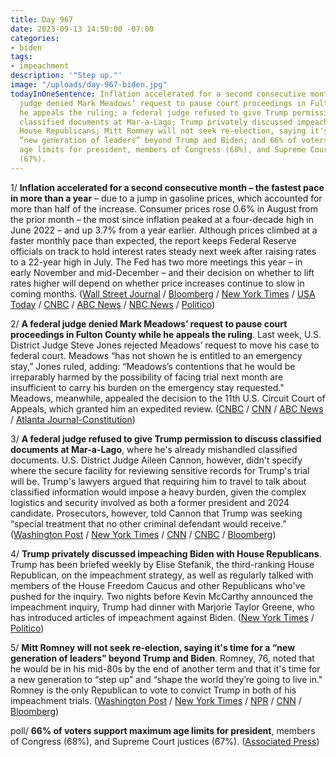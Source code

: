 ```yaml
---
title: Day 967
date: 2023-09-13 14:50:00 -07:00
categories:
- biden
tags:
- impeachment
description: '"Step up."'
image: "/uploads/day-967-biden.jpg"
todayInOneSentence: Inflation accelerated for a second consecutive month; a federal
  judge denied Mark Meadows’ request to pause court proceedings in Fulton County while
  he appeals the ruling; a federal judge refused to give Trump permission to discuss
  classified documents at Mar-a-Lago; Trump privately discussed impeaching Biden with
  House Republicans; Mitt Romney will not seek re-election, saying it's time for a
  “new generation of leaders” beyond Trump and Biden; and 66% of voters support maximum
  age limits for president, members of Congress (68%), and Supreme Court justices
  (67%).
---
```


1/ **Inflation accelerated for a second consecutive month – the fastest pace in more than a year** – due to a jump in gasoline prices, which accounted for more than half of the increase. Consumer prices rose 0.6% in August from the prior month – the most since inflation peaked at a four-decade high in June 2022 – and up 3.7% from a year earlier. Although prices climbed at a faster monthly pace than expected,  the report keeps Federal Reserve officials on track to hold interest rates steady next week after raising rates to a 22-year high in July. The Fed has two more meetings this year – in early November and mid-December – and their decision on whether to lift rates higher will depend on whether price increases continue to slow in coming months. ([Wall Street Journal](https://www.wsj.com/economy/august-cpi-report-inflation-slowdown-85936a0a) / [Bloomberg](https://www.bloomberg.com/news/articles/2023-09-13/us-consumer-prices-jump-straining-household-budgets-even-more?sref=MIBMEEoj) / [New York Times](https://www.nytimes.com/2023/09/13/business/august-inflation-report.html) / [USA Today](https://www.usatoday.com/story/money/economy/2023/09/13/august-cpi-inflation-report-released-data-live-updates/70833419007/) / [CNBC](https://www.cnbc.com/2023/09/13/cpi-inflation-report-august-2023-.html) / [ABC News](https://abcnews.go.com/Business/data-show-inflation-reduction-continued-hit-rough-patch/story?id=103114062) / [NBC News](https://www.nbcnews.com/business/economy/inflation-august-2023-number-will-interest-rates-keep-going-up-rcna104655) / [Politico](https://www.politico.com/news/2023/09/13/higher-gas-prices-inflation-00115528))

2/ **A federal judge denied Mark Meadows’ request to pause court proceedings in Fulton County while he appeals the ruling**. Last week, U.S. District Judge Steve Jones rejected Meadows’ request to move his case to federal court. Meadows “has not shown he is entitled to an emergency stay,” Jones ruled, adding: “Meadows’s contentions that he would be irreparably harmed by the possibility of facing trial next month are insufficient to carry his burden on the emergency stay requested." Meadows, meanwhile, appealed the decision to the 11th U.S. Circuit Court of Appeals, which granted him an expedited review. ([CNBC](https://www.cnbc.com/2023/09/13/judge-denies-trump-aide-mark-meadows-request-to-pause-ruling-that-sent-georgia-election-case-back-to-state-court.html) / [CNN](https://www.cnn.com/2023/09/13/politics/mark-meadows-federal-court-election-case/) / [ABC News](https://abcnews.go.com/US/judge-denies-meadows-request-emergency-stay-order-related/story?id=103154410) / [Atlanta Journal-Constitution](https://www.ajc.com/politics/judge-rejects-request-to-stay-proceedings/UVQTUXPY5JBIVBMARYMVOX27OY/))

3/ **A federal judge refused to give Trump permission to discuss classified documents at Mar-a-Lago**, where he's already mishandled classified documents. U.S. District Judge Aileen Cannon, however, didn't specify where the secure facility for reviewing sensitive records for Trump's trial will be. Trump's lawyers argued that requiring him to travel to talk about classified information would impose a heavy burden, given the complex logistics and security involved as both a former president and 2024 candidate. Prosecutors, however, told Cannon that Trump was seeking “special treatment that no other criminal defendant would receive.” ([Washington Post](https://www.washingtonpost.com/national-security/2023/09/13/trump-classified-scif-mar-a-lago-cannon/) / [New York Times](https://www.nytimes.com/2023/09/13/us/politics/cannon-trump-scif-secret-documents.html) / [CNN](https://www.cnn.com/2023/09/13/politics/trump-classified-documents-mar-a-lago-scif/index.html) / [CNBC](https://www.cnbc.com/2023/09/13/judge-sets-limits-on-trump-discussing-classified-info-in-mar-a-lago-documents-case.html) / [Bloomberg](https://www.bloomberg.com/news/articles/2023-09-13/trump-rebuffed-from-discussing-mar-a-lago-evidence-at-mar-a-lago?sref=MIBMEEoj)) 

4/ **Trump privately discussed impeaching Biden with House Republicans**. Trump has been briefed weekly by Elise Stefanik, the third-ranking House Republican, on the impeachment strategy, as well as regularly talked with members of the House Freedom Caucus and other Republicans who've pushed for the inquiry. Two nights before Kevin McCarthy announced the impeachment inquiry, Trump had dinner with Marjorie Taylor Greene, who has introduced articles of impeachment against Biden. ([New York Times](https://www.nytimes.com/2023/09/13/us/politics/trump-gop-biden-impeachment.html) / [Politico](https://www.politico.com/news/2023/09/12/trump-privately-discussed-biden-impeachment-with-house-gopers-00115357))

5/ **Mitt Romney will not seek re-election, saying it's time for a “new generation of leaders” beyond Trump and Biden**. Romney, 76, noted that he would be in his mid-80s by the end of another term and that it's time for a new generation to “step up” and “shape the world they’re going to live in." Romney is the only Republican to vote to convict Trump in both of his impeachment trials. ([Washington Post](https://www.washingtonpost.com/politics/2023/09/13/mitt-romney-senate-reelection/) / [New York Times](https://www.nytimes.com/2023/09/13/us/politics/mitt-romney-retirement.html) / [NPR](https://www.npr.org/2023/09/13/1199272961/mitt-romney-reelection-2024) / [CNN](https://www.cnn.com/2023/09/13/politics/mitt-romney-not-running-reelection/) / [Bloomberg](https://www.bloomberg.com/news/articles/2023-09-13/romney-announces-he-will-not-seek-a-second-senate-term?sref=MIBMEEoj))

poll/ **66% of voters support maximum age limits for president**, members of Congress (68%), and Supreme Court justices (67%). ([Associated Press](https://apnorc.org/projects/bidens-age-is-a-significant-concern-for-voters/))
